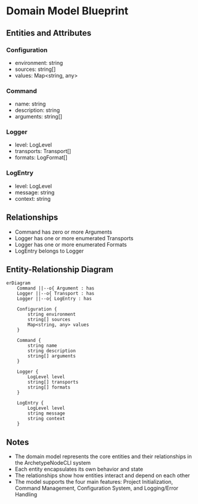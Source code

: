 # Domain Model Blueprint

## Entities and Attributes

### Configuration
- environment: string
- sources: string[]
- values: Map<string, any>

### Command
- name: string
- description: string
- arguments: string[]

### Logger
- level: LogLevel
- transports: Transport[]
- formats: LogFormat[]

### LogEntry
- level: LogLevel
- message: string
- context: string

## Relationships

- Command has zero or more Arguments
- Logger has one or more enumerated Transports
- Logger has one or more enumerated Formats
- LogEntry belongs to Logger

## Entity-Relationship Diagram

```mermaid
erDiagram
    Command ||--o{ Argument : has
    Logger ||--o{ Transport : has
    Logger ||--o{ LogEntry : has
        
    Configuration {
        string environment
        string[] sources
        Map<string, any> values
    }
    
    Command {
        string name
        string description
        string[] arguments
    }
    
    Logger {
        LogLevel level
        string[] transports
        string[] formats
    }
    
    LogEntry {
        LogLevel level
        string message
        string context
    }
```

## Notes

- The domain model represents the core entities and their relationships in the ArchetypeNodeCLI system
- Each entity encapsulates its own behavior and state
- The relationships show how entities interact and depend on each other
- The model supports the four main features: Project Initialization, Command Management, Configuration System, and Logging/Error Handling 